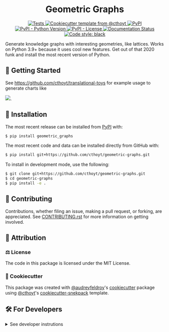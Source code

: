 <!--
<p align="center">
  <img src="https://github.com/cthoyt/geometric-graphs/raw/main/docs/source/logo.png" height="150">
</p>
-->

<h1 align="center">
  Geometric Graphs
</h1>

<p align="center">
    <a href="https://github.com/cthoyt/geometric-graphs/actions?query=workflow%3ATests">
        <img alt="Tests" src="https://github.com/cthoyt/geometric-graphs/workflows/Tests/badge.svg" />
    </a>
    <a href="https://github.com/cthoyt/cookiecutter-python-package">
        <img alt="Cookiecutter template from @cthoyt" src="https://img.shields.io/badge/Cookiecutter-python--package-yellow" /> 
    </a>
    <a href="https://pypi.org/project/geometric_graphs">
        <img alt="PyPI" src="https://img.shields.io/pypi/v/geometric_graphs" />
    </a>
    <a href="https://pypi.org/project/geometric_graphs">
        <img alt="PyPI - Python Version" src="https://img.shields.io/pypi/pyversions/geometric_graphs" />
    </a>
    <a href="https://github.com/cthoyt/geometric-graphs/blob/main/LICENSE">
        <img alt="PyPI - License" src="https://img.shields.io/pypi/l/geometric_graphs" />
    </a>
    <a href='https://geometric_graphs.readthedocs.io/en/latest/?badge=latest'>
        <img src='https://readthedocs.org/projects/geometric_graphs/badge/?version=latest' alt='Documentation Status' />
    </a>
    <a href='https://github.com/psf/black'>
        <img src='https://img.shields.io/badge/code%20style-black-000000.svg' alt='Code style: black' />
    </a>
</p>

Generate knowledge graphs with interesting geometries, like lattices.
Works on Python 3.9+ because it uses cool new features. Get out of that 2020
funk and install the most recent version of Python.

## 💪 Getting Started

See https://github.com/cthoyt/translational-toys for example usage to generate
charts like 

![](https://github.com/cthoyt/translational-toys/raw/main/results/line/embedding.gif).

## 🚀 Installation

The most recent release can be installed from
[PyPI](https://pypi.org/project/geometric_graphs/) with:

```bash
$ pip install geometric_graphs
```

The most recent code and data can be installed directly from GitHub with:

```bash
$ pip install git+https://github.com/cthoyt/geometric-graphs.git
```

To install in development mode, use the following:

```bash
$ git clone git+https://github.com/cthoyt/geometric-graphs.git
$ cd geometric-graphs
$ pip install -e .
```

## 👐 Contributing

Contributions, whether filing an issue, making a pull request, or forking, are appreciated. See
[CONTRIBUTING.rst](https://github.com/cthoyt/geometric-graphs/blob/master/CONTRIBUTING.rst) for more information on getting involved.

## 👋 Attribution

### ⚖️ License

The code in this package is licensed under the MIT License.

<!--
### 📖 Citation

Citation goes here!
-->

<!--
### 🎁 Support

This project has been supported by the following organizations (in alphabetical order):

- [Harvard Program in Therapeutic Science - Laboratory of Systems Pharmacology](https://hits.harvard.edu/the-program/laboratory-of-systems-pharmacology/)

-->

<!--
### 💰 Funding

This project has been supported by the following grants:

| Funding Body                                             | Program                                                                                                                       | Grant           |
|----------------------------------------------------------|-------------------------------------------------------------------------------------------------------------------------------|-----------------|
| DARPA                                                    | [Automating Scientific Knowledge Extraction (ASKE)](https://www.darpa.mil/program/automating-scientific-knowledge-extraction) | HR00111990009   |
-->

### 🍪 Cookiecutter

This package was created with [@audreyfeldroy](https://github.com/audreyfeldroy)'s
[cookiecutter](https://github.com/cookiecutter/cookiecutter) package using [@cthoyt](https://github.com/cthoyt)'s
[cookiecutter-snekpack](https://github.com/cthoyt/cookiecutter-snekpack) template.

## 🛠️ For Developers

<details>
  <summary>See developer instrutions</summary>

  
The final section of the README is for if you want to get involved by making a code contribution.

### ❓ Testing

After cloning the repository and installing `tox` with `pip install tox`, the unit tests in the `tests/` folder can be
run reproducibly with:

```shell
$ tox
```

Additionally, these tests are automatically re-run with each commit in a [GitHub Action](https://github.com/cthoyt/geometric-graphs/actions?query=workflow%3ATests).

### 📦 Making a Release

After installing the package in development mode and installing
`tox` with `pip install tox`, the commands for making a new release are contained within the `finish` environment
in `tox.ini`. Run the following from the shell:

```shell
$ tox -e finish
```

This script does the following:

1. Uses BumpVersion to switch the version number in the `setup.cfg` and
   `src/geometric_graphs/version.py` to not have the `-dev` suffix
2. Packages the code in both a tar archive and a wheel
3. Uploads to PyPI using `twine`. Be sure to have a `.pypirc` file configured to avoid the need for manual input at this
   step
4. Push to GitHub. You'll need to make a release going with the commit where the version was bumped.
5. Bump the version to the next patch. If you made big changes and want to bump the version by minor, you can
   use `tox -e bumpversion minor` after.
</details>
